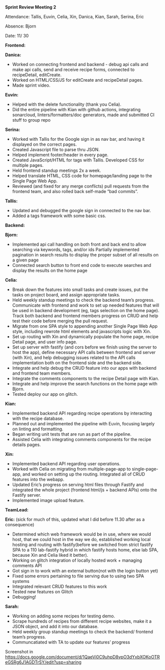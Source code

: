 
**Sprint Review Meeting 2**

Attendance: Tallis, Euvin, Celia, Xin, Danica, Kian, Sarah, Serina, Eric

Absence: Bjorn

Date: 11/ 30

**Frontend:**

**Danica:** 


* Worked on connecting frontend and backend - debug api calls and make api calls, send and receive recipe forms, connected to recipeDetail, editCreate. 
* Worked on HTML/CSS/JS for editCreate and recipeDetail pages. 
* Made sprint video.

**Euvin:**

* Helped with the delete functionality (thank you Celia).
* Did the entire pipeline with Kian with github actions, integrating sonarcloud, linters/formatters/doc generators, made and submitted CI stuff to group repo

**Serina:**

* Worked with Tallis for the Google sign in as nav bar, and having it displayed on the correct pages. 
* Created Javascript file to parse thru JSON. 
* Helped implement footer/header in every page. 
* Created JavaScript/HTML for tags with Tallis. Developed CSS for multiple pages.
* Held frontend standup meetings 2x a week. 
* Helped translate HTML, CSS code for homepage/landing page to the Single Page Web App.
* Reviewed (and fixed for any merge conflicts) pull requests from the frontend team, and also rolled back self-made “bad commits”.

**Tallis:**

* Updated and debugged the google sign in connected to the nav bar. 
* Added a tags framework with some basic css. 

**Backend:**

**Bjorn:**

* Implemented api call handling on both front and back end to allow searching via keywords, tags, and/or ids Partially implemented pagination in search results to display the proper subset of all results on a given page 
* Connected search button to front end code to execute searches and display the results on the home page

**Celia:**

* Break down the features into small tasks and create issues, put the tasks on project board, and assign appropriate tasks. 
* Held weekly standup meetings to check the backend team’s progress. Communicate with frontend and work to set up needed features that will be used in backend development (eg, tags selection on the home page). Track both backend and frontend members progress on CRUD and help test their code before merging the pull request.
* Migrate from one SPA style to appending another Single Page Web App style, including rewrote html elements and javascripts logic with Xin.
* Set up routing with Xin and dynamically populate the home page, recipe Detail page, and user info page. 
* Set up server with fastify (and cors before we finish using the server to host the app), define necessary API calls between frontend and server (with Xin), and help debugging issues related to the API calls implementation both on the frontend side and the backend side.
* Integrate and help debug the CRUD feature into our apps with backend and frontend team members.
* Integrate the comments components to the recipe Detail page with Kian.
* Integrate and help improve the search functions on the home page with Bjorn.
* Tested deploy our app on glitch.

**Kian:**

* Implemented backend API regarding recipe operations by interacting with the recipe database.
* Planned out and implemented the pipeline with Euvin, focusing largely on linting and formatting.
* Began writing unit tests that are run as part of the pipeline.
* Assisted Celia with integrating comments components for the recipe details pages.

**Xin:**

* Implemented backend API regarding user operations. 
* Worked with Celia on migrating from multiple-page-app to single-page-app, and worked on setting up the routing. Integrated all of CRUD features into the webapp. 
* Updated Eric’s progress on serving html files through Fastify and integrated the whole project (frontend html/js + backend APIs) onto the Fastify server. 
* Implemented image upload feature. 

**TeamLead:**

**Eric:**
(sick for much of this, updated what I did before 11.30 after as a consequence)
* Determined which web framework would be in use, where we would host, that we could host in the way we do, established working local hosting and routing with fastify(before we switched from strict fastify SPA to a 110 lab-fastify hybrid in which fastify hosts home, else lab SPA, because Xin and Celia liked it better). 
* Working on glitch integration of locally hosted work + managing comments API
* Got sign in to work with an external button(not with the login button yet)
* Fixed some errors pertaining to file serving due to using two SPA systems
* Integrated relevant CRUD features to this work
* Tested new features on Glitch
* Debugging!

**Sarah:**

* Working on adding some recipes for testing demo.
* Scrape hundreds of recipes from different recipe websites, make it a JSON object, and add it into our database. 
* Held weekly group standup meetings to check the backend/ frontend team’s progress.
* Communcatiated with TA to update our features’ progress

Screenshot in https://docs.google.com/document/d/1QaeVi0C9uhpD8vpO3dYxbXOKoOTReGSRg6J1AGDTrSY/edit?usp=sharing
